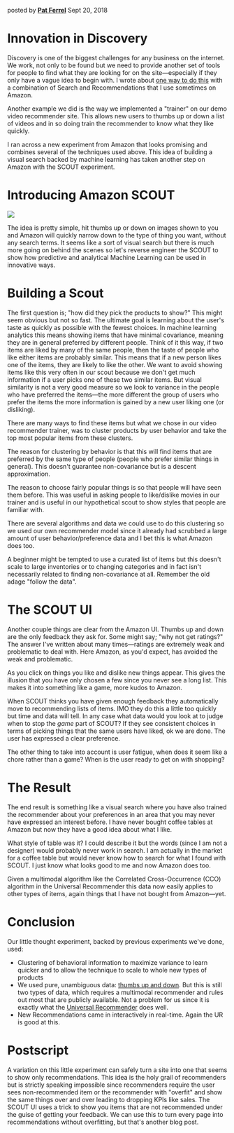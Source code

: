 posted by [**Pat Ferrel**](mailto:pat@actionml.com) Sept 20, 2018

# Innovation in Discovery

Discovery is one of the biggest challenges for any business on the internet. We work, not only to be found but we need to provide another set of tools for people to find what they are looking for on the site&mdash;especially if they only have a vague idea to begin with. I wrote about [one way to do this](/blog/recommender_for_search.md) with a combination of Search and Recommendations that I use sometimes on Amazon. 

Another example we did is the way we implemented a "trainer" on our demo video recommender site. This allows new users to thumbs up or down a list of videos and in so doing train the recommender to know what they like quickly.

I ran across a new experiment from Amazon that looks promising and combines several of the techniques used above. This idea of building a visual search backed by machine learning has taken another step on Amazon with the SCOUT experiment.

# Introducing Amazon SCOUT

<a href="https://www.amazon.com/scout/" target="_blank"><img src="/blog/images/amazon-scout-big.png"></a>

The idea is pretty simple, hit thumbs up or down on images shown to you and Amazon will quickly narrow down to the type of thing you want, without any search terms. It seems like a sort of visual search but there is much more going on behind the scenes so let's reverse engineer the SCOUT to show how predictive and analytical Machine Learning can be used in innovative ways.

# Building a Scout

The first question is; "how did they pick the products to show?" This might seem obvious but not so fast. The ultimate goal is learning about the user's taste as quickly as possible with the fewest choices. In machine learning analytics this means showing items that have minimal covariance, meaning they are in general preferred by different people. Think of it this way, if two items are liked by many of the same people, then the taste of people who like either items are probably similar. This means that if a new person likes one of the items, they are likely to like the other. We want to avoid showing items like this very often in our scout because we don't get much information if a user picks one of these two similar items. But visual similarity is not a very good measure so we look to variance in the people who have preferred the items&mdash;the more different the group of users who prefer the items the more information is gained by a new user liking one (or disliking).

There are many ways to find these items but what we chose in our video recommender trainer, was to cluster products by user behavior and take the top most popular items from these clusters.

The reason for clustering by behavior is that this will find items that are preferred by the same type of people (people who prefer similar things in general). This doesn't guarantee non-covariance but is a descent approximation. 

The reason to choose fairly popular things is so that people will have seen them before. This was useful in asking people to like/dislike movies in our trainer and is useful in our hypothetical scout to show styles that people are familiar with. 

There are several algorithms and data we could use to do this clustering so we used our own recommender model since it already had scrubbed a large amount of user behavior/preference data and I bet this is what Amazon does too.

A beginner might be tempted to use a curated list of items but this doesn't scale to large inventories or to changing categories and in fact isn't necessarily related to finding non-covariance at all. Remember the old adage "follow the data".

# The SCOUT UI

Another couple things are clear from the Amazon UI. Thumbs up and down are the only feedback they ask for. Some might say; "why not get ratings?" The answer I've written about many times&mdash;ratings are extremely weak and problematic to deal with. Here Amazon, as you'd expect, has avoided the weak and problematic.

As you click on things you like and dislike new things appear. This gives the illusion that you have only chosen a few since you never see a long list. This makes it into something like a game, more kudos to Amazon.

When SCOUT thinks you have given enough feedback they automatically move to recommending lists of items. IMO they do this a little too quickly but time and data will tell. In any case what data would you look at to judge when to stop the *game* part of SCOUT? If they see consistent choices in terms of picking things that the same users have liked, ok we are done. The user has expressed a clear preference.

The other thing to take into account is user fatigue, when does it seem like a chore rather than a game? When is the user ready to get on with shopping?

# The Result

The end result is something like a visual search where you have also trained the recommender about your preferences in an area that you may never have expressed an interest before. I have never bought coffee tables at Amazon but now they have a good idea about what I like.

What style of table was it? I could describe it but the words (since I am not a designer) would probably never work in search. I am actually in the market for a coffee table but would never know how to search for what I found with SCOUT. I just know what looks good to me and now Amazon does too. 

Given a multimodal algorithm like the Correlated Cross-Occurrence (CCO) algorithm in the Universal Recommender this data now easily applies to other types of items, again things that I have not bought from Amazon&mdash;yet.

# Conclusion

Our little thought experiment, backed by previous experiments we've done, used:

 - Clustering of behavioral information to maximize variance to learn quicker and to allow the technique to scale to whole new types of products
 - We used pure, unambiguous data: <a href="https://developer.ibm.com/dwblog/2017/mahout-spark-correlated-cross-occurences/" target="_blank">thumbs up and down</a>. But this is still two types of data, which requires a multimodal recommender and rules out most that are publicly available. Not a problem for us since it is exactly what the [Universal Recommender](/universal-recommender) does well.
 - New Recommendations came in interactively in real-time. Again the UR is good at this.

# Postscript

A variation on this little experiment can safely turn a site into one that seems to show only recommendations. This idea is the holy grail of recommenders but is strictly speaking impossible since recommenders require the user sees non-recommended item or the recommender with "overfit" and show the same things over and over leading to dropping KPIs like sales. The SCOUT UI uses a trick to show you items that are not recommended under the guise of getting your feedback. We can use this to turn every page into recommendations without overfitting, but that's another blog post.
